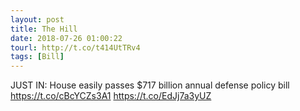 ```yaml
---
layout: post
title: The Hill
date: 2018-07-26 01:00:22
tourl: http://t.co/t414UtTRv4
tags: [Bill]
---
```

JUST IN: House easily passes $717 billion annual defense policy bill  https://t.co/cBcYCZs3A1 https://t.co/EdJj7a3yUZ